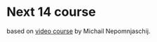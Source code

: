 # Next 14 course

based on [video course](https://www.youtube.com/watch?v=VGiphTEApfo&list=PLiZoB8JBsdzlgeYHZDJ_orG0vy8JiEhKr&pp=iAQB)
by Michail Nepomnjaschij.